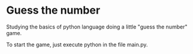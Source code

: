 # Guess the number
Studying the basics of python language doing a little "guess the number" game.

To start the game, just execute python in the file main.py.
